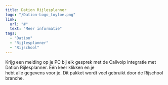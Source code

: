 ```yaml
---
title: Dation Rijlesplanner
logo: "/Dation-Logo_toyloe.png"
link:
  url: "#"
  text: "Meer informatie"
tags:
  - "Dation"
  - "Rijlesplanner"
  - "Rijschool"
---
```

Krijg een melding op je PC bij elk gesprek met de Callvoip integratie met Dation Rijlesplanner. Één keer klikken en je<br>
hebt alle gegevens voor je. Dit pakket wordt veel gebruikt door de Rijschool branche.
